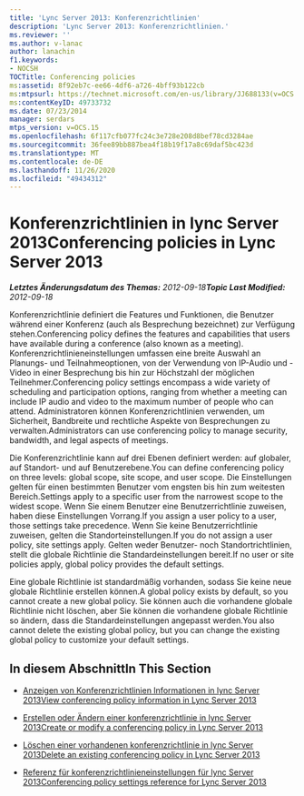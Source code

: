 ```yaml
---
title: 'Lync Server 2013: Konferenzrichtlinien'
description: 'Lync Server 2013: Konferenzrichtlinien.'
ms.reviewer: ''
ms.author: v-lanac
author: lanachin
f1.keywords:
- NOCSH
TOCTitle: Conferencing policies
ms:assetid: 8f92eb7c-ee66-4df6-a726-4bff93b122cb
ms:mtpsurl: https://technet.microsoft.com/en-us/library/JJ688133(v=OCS.15)
ms:contentKeyID: 49733732
ms.date: 07/23/2014
manager: serdars
mtps_version: v=OCS.15
ms.openlocfilehash: 6f117cfb077fc24c3e728e208d8bef78cd3284ae
ms.sourcegitcommit: 36fee89bb887bea4f18b19f17a8c69daf5bc423d
ms.translationtype: MT
ms.contentlocale: de-DE
ms.lasthandoff: 11/26/2020
ms.locfileid: "49434312"
---
```

# <a name="conferencing-policies-in-lync-server-2013"></a><span data-ttu-id="055e5-103">Konferenzrichtlinien in lync Server 2013</span><span class="sxs-lookup"><span data-stu-id="055e5-103">Conferencing policies in Lync Server 2013</span></span>

<div data-xmlns="http://www.w3.org/1999/xhtml">

<div class="topic" data-xmlns="http://www.w3.org/1999/xhtml" data-msxsl="urn:schemas-microsoft-com:xslt" data-cs="https://msdn.microsoft.com/">

<div data-asp="https://msdn2.microsoft.com/asp">



</div>

<div id="mainSection">

<div id="mainBody"><span data-ttu-id="055e5-104">

<span> </span></span><span class="sxs-lookup"><span data-stu-id="055e5-104">

<span> </span></span></span>

<span data-ttu-id="055e5-105">_**Letztes Änderungsdatum des Themas:** 2012-09-18_</span><span class="sxs-lookup"><span data-stu-id="055e5-105">_**Topic Last Modified:** 2012-09-18_</span></span>

<span data-ttu-id="055e5-106">Konferenzrichtlinie definiert die Features und Funktionen, die Benutzer während einer Konferenz (auch als Besprechung bezeichnet) zur Verfügung stehen.</span><span class="sxs-lookup"><span data-stu-id="055e5-106">Conferencing policy defines the features and capabilities that users have available during a conference (also known as a meeting).</span></span> <span data-ttu-id="055e5-107">Konferenzrichtlinieneinstellungen umfassen eine breite Auswahl an Planungs- und Teilnahmeoptionen, von der Verwendung von IP-Audio und -Video in einer Besprechung bis hin zur Höchstzahl der möglichen Teilnehmer.</span><span class="sxs-lookup"><span data-stu-id="055e5-107">Conferencing policy settings encompass a wide variety of scheduling and participation options, ranging from whether a meeting can include IP audio and video to the maximum number of people who can attend.</span></span> <span data-ttu-id="055e5-108">Administratoren können Konferenzrichtlinien verwenden, um Sicherheit, Bandbreite und rechtliche Aspekte von Besprechungen zu verwalten.</span><span class="sxs-lookup"><span data-stu-id="055e5-108">Administrators can use conferencing policy to manage security, bandwidth, and legal aspects of meetings.</span></span>

<span data-ttu-id="055e5-109">Die Konferenzrichtlinie kann auf drei Ebenen definiert werden: auf globaler, auf Standort- und auf Benutzerebene.</span><span class="sxs-lookup"><span data-stu-id="055e5-109">You can define conferencing policy on three levels: global scope, site scope, and user scope.</span></span> <span data-ttu-id="055e5-110">Die Einstellungen gelten für einen bestimmten Benutzer vom engsten bis hin zum weitesten Bereich.</span><span class="sxs-lookup"><span data-stu-id="055e5-110">Settings apply to a specific user from the narrowest scope to the widest scope.</span></span> <span data-ttu-id="055e5-111">Wenn Sie einem Benutzer eine Benutzerrichtlinie zuweisen, haben diese Einstellungen Vorrang.</span><span class="sxs-lookup"><span data-stu-id="055e5-111">If you assign a user policy to a user, those settings take precedence.</span></span> <span data-ttu-id="055e5-112">Wenn Sie keine Benutzerrichtlinie zuweisen, gelten die Standorteinstellungen.</span><span class="sxs-lookup"><span data-stu-id="055e5-112">If you do not assign a user policy, site settings apply.</span></span> <span data-ttu-id="055e5-113">Gelten weder Benutzer- noch Standortrichtlinien, stellt die globale Richtlinie die Standardeinstellungen bereit.</span><span class="sxs-lookup"><span data-stu-id="055e5-113">If no user or site policies apply, global policy provides the default settings.</span></span>

<span data-ttu-id="055e5-114">Eine globale Richtlinie ist standardmäßig vorhanden, sodass Sie keine neue globale Richtlinie erstellen können.</span><span class="sxs-lookup"><span data-stu-id="055e5-114">A global policy exists by default, so you cannot create a new global policy.</span></span> <span data-ttu-id="055e5-115">Sie können auch die vorhandene globale Richtlinie nicht löschen, aber Sie können die vorhandene globale Richtlinie so ändern, dass die Standardeinstellungen angepasst werden.</span><span class="sxs-lookup"><span data-stu-id="055e5-115">You also cannot delete the existing global policy, but you can change the existing global policy to customize your default settings.</span></span>

<div>

## <a name="in-this-section"></a><span data-ttu-id="055e5-116">In diesem Abschnitt</span><span class="sxs-lookup"><span data-stu-id="055e5-116">In This Section</span></span>

  - [<span data-ttu-id="055e5-117">Anzeigen von Konferenzrichtlinien Informationen in lync Server 2013</span><span class="sxs-lookup"><span data-stu-id="055e5-117">View conferencing policy information in Lync Server 2013</span></span>](lync-server-2013-view-conferencing-policy-information.md)

  - [<span data-ttu-id="055e5-118">Erstellen oder Ändern einer konferenzrichtlinie in lync Server 2013</span><span class="sxs-lookup"><span data-stu-id="055e5-118">Create or modify a conferencing policy in Lync Server 2013</span></span>](lync-server-2013-create-or-modify-a-conferencing-policy.md)

  - [<span data-ttu-id="055e5-119">Löschen einer vorhandenen konferenzrichtlinie in lync Server 2013</span><span class="sxs-lookup"><span data-stu-id="055e5-119">Delete an existing conferencing policy in Lync Server 2013</span></span>](lync-server-2013-delete-an-existing-conferencing-policy.md)

  - [<span data-ttu-id="055e5-120">Referenz für konferenzrichtlinieneinstellungen für lync Server 2013</span><span class="sxs-lookup"><span data-stu-id="055e5-120">Conferencing policy settings reference for Lync Server 2013</span></span>](lync-server-2013-conferencing-policy-settings-reference.md)

<span data-ttu-id="055e5-121"></div>

</div>

<span> </span>

</div>

</div>

</span><span class="sxs-lookup"><span data-stu-id="055e5-121"></div>

</div>

<span> </span>

</div>

</div>

</span></span></div>

